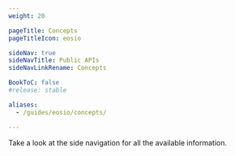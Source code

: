 ```yaml
---
weight: 20

pageTitle: Concepts
pageTitleIcon: eosio

sideNav: true
sideNavTitle: Public APIs
sideNavLinkRename: Concepts

BookToC: false
#release: stable

aliases:
  - /guides/eosio/concepts/

---
```


Take a look at the side navigation for all the available information.

<!-- Render sub-menu? -->
